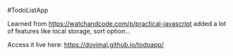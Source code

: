 #TodoListApp

Learned from https://watchandcode.com/p/practical-javascript
added a lot of features like local storage, sort option...

Access it live here: https://dovimaj.github.io/todoapp/
